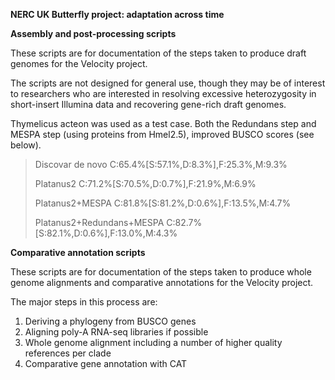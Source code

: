 **NERC UK Butterfly project: adaptation across time**

**Assembly and post-processing scripts**

These scripts are for documentation of the steps taken to produce draft genomes for the Velocity project.

The scripts are not designed for general use, though they may be of interest to researchers who are interested in resolving excessive heterozygosity in short-insert Illumina data and recovering gene-rich draft genomes.

Thymelicus acteon was used as a test case. Both the Redundans step and MESPA step (using proteins from Hmel2.5), improved BUSCO scores (see below).

>Discovar de novo
>C:65.4%[S:57.1%,D:8.3%],F:25.3%,M:9.3%
>
>Platanus2
>C:71.2%[S:70.5%,D:0.7%],F:21.9%,M:6.9%
>
>Platanus2+MESPA
>C:81.8%[S:81.2%,D:0.6%],F:13.5%,M:4.7%
>
>Platanus2+Redundans+MESPA
>C:82.7%[S:82.1%,D:0.6%],F:13.0%,M:4.3%

**Comparative annotation scripts**

These scripts are for documentation of the steps taken to produce whole genome alignments and comparative annotations for the Velocity project.

The major steps in this process are:
1) Deriving a phylogeny from BUSCO genes
2) Aligning poly-A RNA-seq libraries if possible
3) Whole genome alignment including a number of higher quality references per clade
4) Comparative gene annotation with CAT

